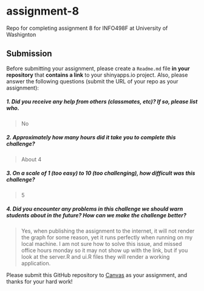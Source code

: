 # assignment-8
Repo for completing assignment 8 for INFO498F at University of Washignton

Submission
----------

Before submitting your assignment, please create a `Readme.md` file **in your repository** that **contains a link** to your shinyapps.io project. Also, please answer the following questions (submit the URL of your repo as your assignment):

##### 1. Did you receive any help from others (classmates, etc)? If so, please list who.

> No

##### 2. Approximately how many hours did it take you to complete this challenge?

> About 4

##### 3. On a scale of 1 (too easy) to 10 (too challenging), how difficult was this challenge?

> 5

##### 4. Did you encounter any problems in this challenge we should warn students about in the future? How can we make the challenge better?

> Yes, when publishing the assignment to the internet, it will not render the graph for some reason, yet it runs perfectly when running on my local machine. I am not sure how to solve this issue, and missed office hours monday so it may not show up with the link, but if you look at the server.R and ui.R files they will render a working application.

Please submit this GitHub repository to <a href="https://canvas.uw.edu/courses/1023398/assignments/3079013" target="_blank">Canvas</a> as your assignment, and thanks for your hard work!
